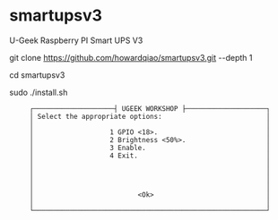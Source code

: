 # smartupsv3

U-Geek Raspberry PI Smart UPS V3

git clone https://github.com/howardqiao/smartupsv3.git --depth 1

cd smartupsv3

sudo ./install.sh



         ┌────────────────────┤ UGEEK WORKSHOP ├────────────────────┐
         │ Select the appropriate options:                          │
         │                                                          │
         │                   1 GPIO <18>.                           │
         │                   2 Brightness <50%>.                    │
         │                   3 Enable.                              │
         │                   4 Exit.                                │
         │                                                          │
         │                                                          │
         │                                                          │
         │                                                          │
         │                          <Ok>                            │
         │                                                          │
         └──────────────────────────────────────────────────────────┘
